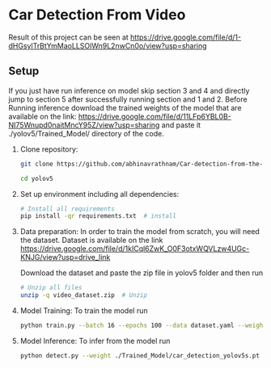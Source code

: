 # Car Detection From Video

Result of this project can be seen at https://drive.google.com/file/d/1-dHGsylTrBtYmMaoLLSOlWn9L2nwCn0o/view?usp=sharing

## Setup
If you just have run inference on model skip section 3 and 4 and directly jump to section 5 after successfully running section and 1 and 2. 
Before Running inference download the trained weights of the model that are available on the link:
https://drive.google.com/file/d/11LFp6YBL0B-NI75Wnupd0naitMncY95Z/view?usp=sharing
and paste it ./yolov5/Trained_Model/ directory of the code.

1. Clone repository:
    ```bash
    git clone https://github.com/abhinavrathnam/Car-detection-from-the-video
   
    cd yolov5
    ```

2. Set up environment including all dependencies:
    ```bash
    # Install all requirements
    pip install -qr requirements.txt  # install
    ```

3. Data preparation:
   In order to train the model from scratch, you will need the dataset. Dataset is available on the link 
   https://drive.google.com/file/d/1kICql6ZwK_O0F3otxWQVLzw4UGc-KNJG/view?usp=drive_link

   Download the dataset and paste the zip file in yolov5 folder and then run

    ```bash
    # Unzip all files
    unzip -q video_dataset.zip  # Unzip
    ```

4. Model Training:
   To train the model run
    ```bash
    python train.py --batch 16 --epochs 100 --data dataset.yaml --weights yolov5s.pt --cache
    ```

5. Model Inference:
   To infer from the model run
    ```bash
    python detect.py --weight ./Trained_Model/car_detection_yolov5s.pt --source path/to/video --conf-thres 0.66 --iou-thres 0.65 
    ```


